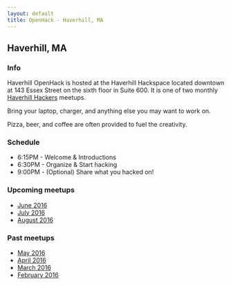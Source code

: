 ```yaml
---
layout: default
title: OpenHack - Haverhill, MA
---
```


## Haverhill, MA

### Info

Haverhill OpenHack is hosted at the Haverhill Hackspace located downtown at 143
Essex Street on the sixth floor in Suite 600. It is one of two monthly
[Haverhill Hackers][meetup] meetups.

Bring your laptop, charger, and anything else you may want to work on.

Pizza, beer, and coffee are often provided to fuel the creativity.

### Schedule

* 6:15PM - Welcome & Introductions
* 6:30PM - Organize & Start hacking
* 9:00PM - (Optional) Share what you hacked on!

### Upcoming meetups

* [June 2016](http://www.meetup.com/HaverhillHackers/events/fvqzrlyvjbcc/)
* [July 2016](http://www.meetup.com/HaverhillHackers/events/fvqzrlyvkbzb/)
* [August 2016](http://www.meetup.com/HaverhillHackers/events/fvqzrlyvlbvb/)

### Past meetups

* [May 2016](http://www.meetup.com/HaverhillHackers/events/fvqzrlyvhbwb/)
* [April 2016](http://www.meetup.com/HaverhillHackers/events/229972907/)
* [March 2016](http://www.meetup.com/HaverhillHackers/events/229411471)
* [February 2016](http://www.meetup.com/HaverhillHackers/events/228664826/)


[meetup]: http://www.meetup.com/HaverhillHackers


